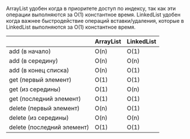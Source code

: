 ArrayList удобен когда в приоритете доступ по индексу, так как эти операции выполняются за О(1) константное время. LinkedList удобен когда важнее быстродействие операций вставки/удаления, которые в LinkedList выполняются за О(1) константное время.

 |                             |  ArrayList  |  LinkedList |
 |-----------------------------|-------------|-------------|
 | add (в начало)              |     O(n)    |   O(1)      |
 | add (в середину)            |     O(n)    |   O(n)      |
 | add (в конец списка)        |     O(n)    |   O(1)      |
 | get (первый элемент)        |   O(1)      |   O(1)      |    
 | get (из середины)           |   O(1)      |   O(n)      |
 | get (последний элемент)     |   O(1)      |   O(1)      |  
 | delete (первый элемент)     |   O(n)      |   O(1)      |
 | delete (из середины)        |   O(n)      |   O(n)      |
 | delete (последний элемент)  |   O(1)      |   O(1)      |
